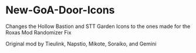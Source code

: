# New-GoA-Door-Icons
Changes the Hollow Bastion and STT Garden Icons to the ones made for the Roxas Mod Randomizer Fix

Original mod by Tieulink, Napstio, Mikote, Soraiko, and Gemini

